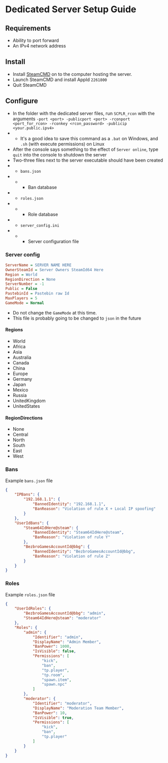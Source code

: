 # Dedicated Server Setup Guide

## Requirements

- Ability to port forward
- An IPv4 network address

## Install

- Install [SteamCMD](https://developer.valvesoftware.com/wiki/SteamCMD) on to the computer hosting the server.
- Launch SteamCMD and install AppId `2261800`
- Quit SteamCMD

## Configure

- In the folder with the dedicated server files, run `SCPLR_rcon` with the arguments `-port <port> -publicport <port> -rconport <port_for_rcon> -rconkey <rcon_password> -publicip <your.public.ipv4>`
- - It's a good idea to save this command as a `.bat` on Windows, and `.sh` (with execute permissions) on Linux
- After the console says something to the effect of `Server online`, type `quit` into the console to shutdown the server
- Two-three files next to the server executable should have been created
- - `bans.json`
- - - Ban database
- - `roles.json`
- - - Role database
- - `server_config.ini`
- - - Server configuration file

### Server config

```ini
ServerName = SERVER NAME HERE
OwnerSteamId = Server Owners SteamId64 Here
Region = World
RegionDirection = None
ServerNumber = -1
Public = False
PastebinId = Pastebin raw Id
MaxPlayers = 5
GameMode = Normal
```

- Do not change the `GameMode` at this time.
- This file is probably going to be changed to `json` in the future

#### Regions

- World
- Africa
- Asia
- Australia
- Canada
- China
- Europe
- Germany
- Japan
- Mexico
- Russia
- UnitedKingdom
- UnitedStates

#### RegionDirections

- None
- Central
- North
- South
- East
- West

### Bans

Example `bans.json` file
```json
{
    "IPBans": {
        "192.168.1.1": {
            "BannedIdentity": "192.168.1.1",
            "BanReason": "Violation of rule X + Local IP spoofing"
        }
    },
    "UserIdBans": {
        "Steam64IdHere@steam": {
            "BannedIdentity": "Steam64IdHere@steam",
            "BanReason": "Violation of rule Y"
        },
        "BezbroGamesAccountId@bbg": {
            "BannedIdentity": "BezbroGamesAccountId@bbg",
            "BanReason": "Violation of rule Z"
        }
    }
}
```

### Roles

Example `roles.json` file
```json
{
    "UserIdRoles": {
        "BezbroGamesAccountId@bbg": "admin",
        "Steam64IdHere@steam": "moderator"
    },
    "Roles": {
        "admin": {
            "Identifier": "admin",
            "DisplayName": "Admin Member",
            "BanPower": 1000,
            "IsVisible": false,
            "Permissions": [
                "kick",
                "ban",
                "tp.player",
                "tp.room",
                "spawn.item",
                "spawn.npc"
            ]
        },
        "moderator": {
            "Identifier": "moderator",
            "DisplayName": "Moderation Team Member",
            "BanPower": 10,
            "IsVisible": true,
            "Permissions": [
                "kick",
                "ban",
                "tp.player"
            ]
        }
    }
}
```
